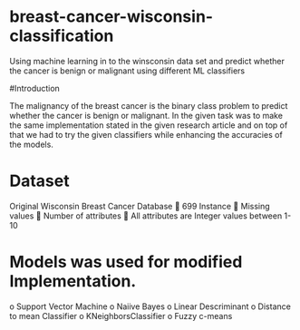 # breast-cancer-wisconsin-classification
Using machine learning in to the winsconsin data set and predict whether the cancer is benign or malignant using different ML classifiers 

#Introduction

The malignancy of the breast cancer is the binary class problem to predict whether the cancer is
benign or malignant. In the given task was to make the same implementation stated in the given
research article and on top of that we had to try the given classifiers while enhancing the
accuracies of the models. 

# Dataset 

Original Wisconsin Breast Cancer Database
 699 Instance
 Missing values
 Number of attributes
 All attributes are Integer values between 1-10

# Models was used for modified Implementation.
o Support Vector Machine
o Naiive Bayes
o Linear Descriminant
o Distance to mean Classifier
o KNeighborsClassifier
o Fuzzy c-means 
